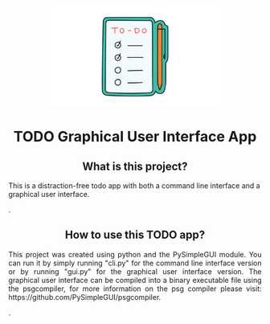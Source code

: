 <p align="center">
    <a href="https://raw.githubusercontent.com/jhonatanjk125/todo-web-app/master/1.png">
        <img src="https://raw.githubusercontent.com/jhonatanjk125/todo-web-app/master/1.png" height="200" />
    </a>
</p>
<h1 align="center">TODO Graphical User Interface App</h1>


<h2 align="center">What is this project?</h2>
<p> This is a distraction-free todo app with both a command line interface and a graphical user interface.</p>.

<h2 align="center">How to use this TODO app?</h2>
<p align="justify"> This project was created using python and the PySimpleGUI module. You can run it by simply running "cli.py" for the command line interface version or by running "gui.py" for the graphical user interface version.
The graphical user interface can be compiled into a binary executable file using the psgcompiler, for more information on the psg compiler please visit: https://github.com/PySimpleGUI/psgcompiler.

</p>.
